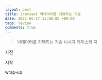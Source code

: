 ```yaml
---
layout: post
title: (review) 빅데이터를 지탱하는 기술
date: 2021-06-17 13:00:00 +09:00
tags: review
comments: true
---
```


> 빅데이터를 지탱하는 기술
> 니시다 케이스케 저

사진

시작


wrap-up